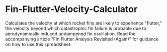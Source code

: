 # Fin-Flutter-Velocity-Calculator
Calculates the velocity at which rocket fins are likely to experience "flutter," the velocity beyond which catastrophic fin failure is probable due to aerodynamically induced undampened fin oscillation.
Read the accompanying article "Fin Flutter Analysis Revisited (Again)" for guidance on how to use this spreadsheet.
